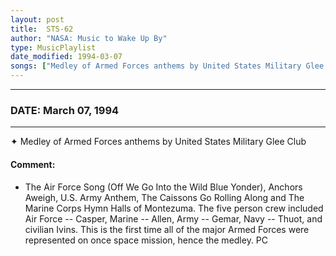 ```yaml
---
layout: post
title:  STS-62
author: "NASA: Music to Wake Up By"
type: MusicPlaylist
date_modified: 1994-03-07
songs: ["Medley of Armed Forces anthems by United States Military Glee Club"]
---
```


----
### DATE: March 07, 1994
----
✦ Medley of Armed Forces anthems by United States Military Glee Club

#### Comment:
* The Air Force Song  (Off We Go Into the Wild Blue Yonder), Anchors Aweigh, U.S. Army Anthem, The Caissons Go Rolling Along and The Marine Corps Hymn Halls of Montezuma. The five person crew included Air Force --  Casper, Marine -- Allen, Army -- Gemar, Navy -- Thuot, and civilian Ivins. This is the first time all of the major Armed Forces were represented on once space mission, hence the medley. PC



<br/>
<center>
	<a target="_blank"
	   href="https://twitter.com/intent/tweet?hashtags=Space,NASA,Playlist,NASAWakeupCalls,SpaceProgram&text=🚀 {{ page.author}}, '{{ page.songs.first }}' {{ page.title }}, {{ page.date | date: '%B %d, %Y' }}, {{ site.url }}{{ page.url }}&via=nasawakeupcalls"><i class="fab fa-twitter" title="Tweet this page" alt="Tweet this page" style="font-size: 1.3em;"></i></a>
	&nbsp; 	<i class="fas fa-user-astronaut" style="font-size: 1.5em;"></i> &nbsp;
    <a id="custom_amazon_link"
       type="amzn" search="#"
       category="popular music">
    <i class="fab fa-amazon" style="font-size: 1.3em;"></i></a>
</center>

<!-- Randomly resolve an individual entry from a song array -->
<script src="/assets/javascript/seedrandom.min.js"></script>
<script>
  var wake_me_up = ["Medley of Armed Forces anthems by United States Military Glee Club"];
  var prng = new Math.seedrandom();
  function randomSong() {
    song = wake_me_up[Math.floor(Math.random() * wake_me_up.length)];
    var amazon_link = document.getElementById("custom_amazon_link");
    amazon_link.setAttribute("search", song);
  }
  window.onload = randomSong();
</script>
